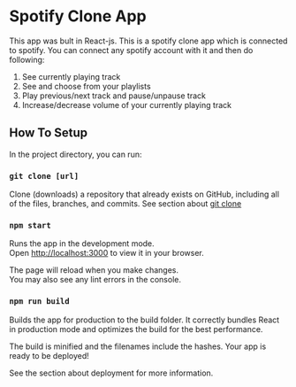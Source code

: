 # Spotify Clone App

This app was bult in React-js. This is a spotify clone app which is connected to spotify.
You can connect any spotify account with it and then do following:
1. See currently playing track
2. See and choose from your playlists
3. Play previous/next track and pause/unpause track
4. Increase/decrease volume of your currently playing track


## How To Setup

In the project directory, you can run:

### `git clone [url]`

Clone (downloads) a repository that already exists on GitHub,
including all of the files, branches, and commits.
See section about [git clone](https://github.com/git-guides/git-clone)

### `npm start`

Runs the app in the development mode.\
Open [http://localhost:3000](http://localhost:3000) to view it in your browser.

The page will reload when you make changes.\
You may also see any lint errors in the console.

### `npm run build`
Builds the app for production to the build folder.
It correctly bundles React in production mode and optimizes the build for the best performance.

The build is minified and the filenames include the hashes.
Your app is ready to be deployed!

See the section about deployment for more information.

